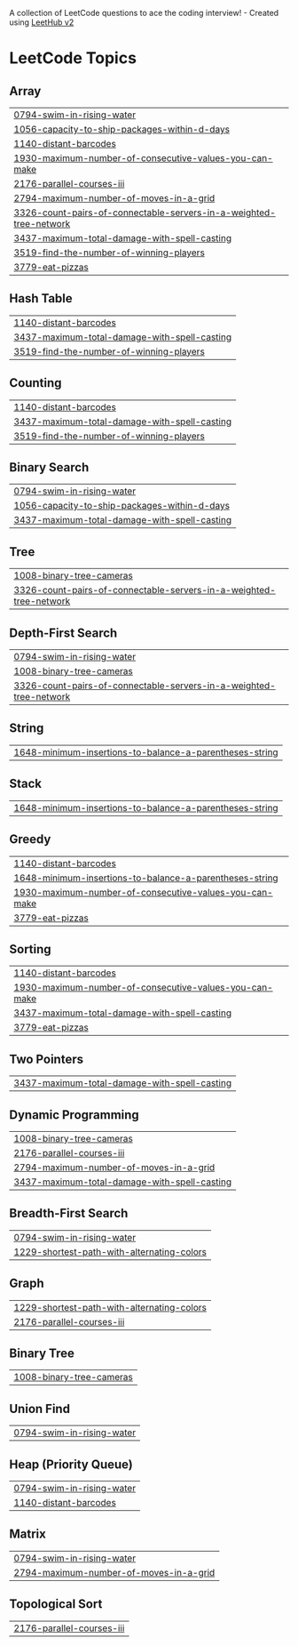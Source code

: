 A collection of LeetCode questions to ace the coding interview! - Created using [LeetHub v2](https://github.com/arunbhardwaj/LeetHub-2.0)
<!---LeetCode Topics Start-->
# LeetCode Topics
## Array
|  |
| ------- |
| [0794-swim-in-rising-water](https://github.com/Abdulsemed/competitive-programing/tree/master/0794-swim-in-rising-water) |
| [1056-capacity-to-ship-packages-within-d-days](https://github.com/Abdulsemed/competitive-programing/tree/master/1056-capacity-to-ship-packages-within-d-days) |
| [1140-distant-barcodes](https://github.com/Abdulsemed/competitive-programing/tree/master/1140-distant-barcodes) |
| [1930-maximum-number-of-consecutive-values-you-can-make](https://github.com/Abdulsemed/competitive-programing/tree/master/1930-maximum-number-of-consecutive-values-you-can-make) |
| [2176-parallel-courses-iii](https://github.com/Abdulsemed/competitive-programing/tree/master/2176-parallel-courses-iii) |
| [2794-maximum-number-of-moves-in-a-grid](https://github.com/Abdulsemed/competitive-programing/tree/master/2794-maximum-number-of-moves-in-a-grid) |
| [3326-count-pairs-of-connectable-servers-in-a-weighted-tree-network](https://github.com/Abdulsemed/competitive-programing/tree/master/3326-count-pairs-of-connectable-servers-in-a-weighted-tree-network) |
| [3437-maximum-total-damage-with-spell-casting](https://github.com/Abdulsemed/competitive-programing/tree/master/3437-maximum-total-damage-with-spell-casting) |
| [3519-find-the-number-of-winning-players](https://github.com/Abdulsemed/competitive-programing/tree/master/3519-find-the-number-of-winning-players) |
| [3779-eat-pizzas](https://github.com/Abdulsemed/competitive-programing/tree/master/3779-eat-pizzas) |
## Hash Table
|  |
| ------- |
| [1140-distant-barcodes](https://github.com/Abdulsemed/competitive-programing/tree/master/1140-distant-barcodes) |
| [3437-maximum-total-damage-with-spell-casting](https://github.com/Abdulsemed/competitive-programing/tree/master/3437-maximum-total-damage-with-spell-casting) |
| [3519-find-the-number-of-winning-players](https://github.com/Abdulsemed/competitive-programing/tree/master/3519-find-the-number-of-winning-players) |
## Counting
|  |
| ------- |
| [1140-distant-barcodes](https://github.com/Abdulsemed/competitive-programing/tree/master/1140-distant-barcodes) |
| [3437-maximum-total-damage-with-spell-casting](https://github.com/Abdulsemed/competitive-programing/tree/master/3437-maximum-total-damage-with-spell-casting) |
| [3519-find-the-number-of-winning-players](https://github.com/Abdulsemed/competitive-programing/tree/master/3519-find-the-number-of-winning-players) |
## Binary Search
|  |
| ------- |
| [0794-swim-in-rising-water](https://github.com/Abdulsemed/competitive-programing/tree/master/0794-swim-in-rising-water) |
| [1056-capacity-to-ship-packages-within-d-days](https://github.com/Abdulsemed/competitive-programing/tree/master/1056-capacity-to-ship-packages-within-d-days) |
| [3437-maximum-total-damage-with-spell-casting](https://github.com/Abdulsemed/competitive-programing/tree/master/3437-maximum-total-damage-with-spell-casting) |
## Tree
|  |
| ------- |
| [1008-binary-tree-cameras](https://github.com/Abdulsemed/competitive-programing/tree/master/1008-binary-tree-cameras) |
| [3326-count-pairs-of-connectable-servers-in-a-weighted-tree-network](https://github.com/Abdulsemed/competitive-programing/tree/master/3326-count-pairs-of-connectable-servers-in-a-weighted-tree-network) |
## Depth-First Search
|  |
| ------- |
| [0794-swim-in-rising-water](https://github.com/Abdulsemed/competitive-programing/tree/master/0794-swim-in-rising-water) |
| [1008-binary-tree-cameras](https://github.com/Abdulsemed/competitive-programing/tree/master/1008-binary-tree-cameras) |
| [3326-count-pairs-of-connectable-servers-in-a-weighted-tree-network](https://github.com/Abdulsemed/competitive-programing/tree/master/3326-count-pairs-of-connectable-servers-in-a-weighted-tree-network) |
## String
|  |
| ------- |
| [1648-minimum-insertions-to-balance-a-parentheses-string](https://github.com/Abdulsemed/competitive-programing/tree/master/1648-minimum-insertions-to-balance-a-parentheses-string) |
## Stack
|  |
| ------- |
| [1648-minimum-insertions-to-balance-a-parentheses-string](https://github.com/Abdulsemed/competitive-programing/tree/master/1648-minimum-insertions-to-balance-a-parentheses-string) |
## Greedy
|  |
| ------- |
| [1140-distant-barcodes](https://github.com/Abdulsemed/competitive-programing/tree/master/1140-distant-barcodes) |
| [1648-minimum-insertions-to-balance-a-parentheses-string](https://github.com/Abdulsemed/competitive-programing/tree/master/1648-minimum-insertions-to-balance-a-parentheses-string) |
| [1930-maximum-number-of-consecutive-values-you-can-make](https://github.com/Abdulsemed/competitive-programing/tree/master/1930-maximum-number-of-consecutive-values-you-can-make) |
| [3779-eat-pizzas](https://github.com/Abdulsemed/competitive-programing/tree/master/3779-eat-pizzas) |
## Sorting
|  |
| ------- |
| [1140-distant-barcodes](https://github.com/Abdulsemed/competitive-programing/tree/master/1140-distant-barcodes) |
| [1930-maximum-number-of-consecutive-values-you-can-make](https://github.com/Abdulsemed/competitive-programing/tree/master/1930-maximum-number-of-consecutive-values-you-can-make) |
| [3437-maximum-total-damage-with-spell-casting](https://github.com/Abdulsemed/competitive-programing/tree/master/3437-maximum-total-damage-with-spell-casting) |
| [3779-eat-pizzas](https://github.com/Abdulsemed/competitive-programing/tree/master/3779-eat-pizzas) |
## Two Pointers
|  |
| ------- |
| [3437-maximum-total-damage-with-spell-casting](https://github.com/Abdulsemed/competitive-programing/tree/master/3437-maximum-total-damage-with-spell-casting) |
## Dynamic Programming
|  |
| ------- |
| [1008-binary-tree-cameras](https://github.com/Abdulsemed/competitive-programing/tree/master/1008-binary-tree-cameras) |
| [2176-parallel-courses-iii](https://github.com/Abdulsemed/competitive-programing/tree/master/2176-parallel-courses-iii) |
| [2794-maximum-number-of-moves-in-a-grid](https://github.com/Abdulsemed/competitive-programing/tree/master/2794-maximum-number-of-moves-in-a-grid) |
| [3437-maximum-total-damage-with-spell-casting](https://github.com/Abdulsemed/competitive-programing/tree/master/3437-maximum-total-damage-with-spell-casting) |
## Breadth-First Search
|  |
| ------- |
| [0794-swim-in-rising-water](https://github.com/Abdulsemed/competitive-programing/tree/master/0794-swim-in-rising-water) |
| [1229-shortest-path-with-alternating-colors](https://github.com/Abdulsemed/competitive-programing/tree/master/1229-shortest-path-with-alternating-colors) |
## Graph
|  |
| ------- |
| [1229-shortest-path-with-alternating-colors](https://github.com/Abdulsemed/competitive-programing/tree/master/1229-shortest-path-with-alternating-colors) |
| [2176-parallel-courses-iii](https://github.com/Abdulsemed/competitive-programing/tree/master/2176-parallel-courses-iii) |
## Binary Tree
|  |
| ------- |
| [1008-binary-tree-cameras](https://github.com/Abdulsemed/competitive-programing/tree/master/1008-binary-tree-cameras) |
## Union Find
|  |
| ------- |
| [0794-swim-in-rising-water](https://github.com/Abdulsemed/competitive-programing/tree/master/0794-swim-in-rising-water) |
## Heap (Priority Queue)
|  |
| ------- |
| [0794-swim-in-rising-water](https://github.com/Abdulsemed/competitive-programing/tree/master/0794-swim-in-rising-water) |
| [1140-distant-barcodes](https://github.com/Abdulsemed/competitive-programing/tree/master/1140-distant-barcodes) |
## Matrix
|  |
| ------- |
| [0794-swim-in-rising-water](https://github.com/Abdulsemed/competitive-programing/tree/master/0794-swim-in-rising-water) |
| [2794-maximum-number-of-moves-in-a-grid](https://github.com/Abdulsemed/competitive-programing/tree/master/2794-maximum-number-of-moves-in-a-grid) |
## Topological Sort
|  |
| ------- |
| [2176-parallel-courses-iii](https://github.com/Abdulsemed/competitive-programing/tree/master/2176-parallel-courses-iii) |
<!---LeetCode Topics End-->